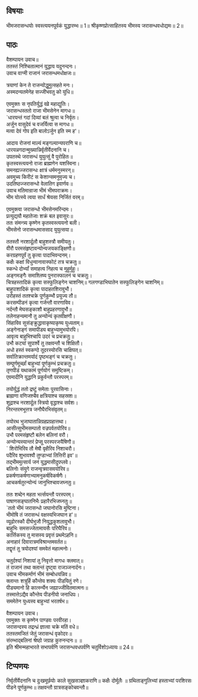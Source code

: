 
## विषयाः

भीमजरासन्धयोः स्वस्त्ययनपूर्वकं युद्धारम्भः॥ 1॥ श्रीकृष्णप्रोत्साहितस्य भीमस्य जरासन्धवधोद्यमः॥ 2॥

## पाठः

वैशम्पायन उवाच॥  
ततस्तं निश्चितात्मानं युद्धाय यदुनन्दनः।  
उवाच वाग्मी राजानं जरासन्धमधोक्षजः॥  

त्रयाणां केन ते राजन्योद्धुमुत्सहते मनः।  
अस्मदन्यतमेनेह सज्जीभवतु को युधि॥  

एवमुक्तः स नृपतिर्युद्धं वव्रे महाद्युतिः।  
जरासन्धस्ततो राजा भीमसेनेन मागधः॥  
`धारयन्तं गदां दिव्यां बलं श्रुत्वा च निर्वृतः।  
अर्जुन वासुदेवं च वजर्यित्वा स मागधः॥  
मत्वा देवं गोप इति बालोऽर्जुन इति स्म ह'।  

आदाय रोजनां माल्यं मङ्गल्यान्यपराणि च॥  
धारयन्नगदान्मुख्यान्निर्वृतीर्वेदनानि च।  
उपतस्थे जरासन्धं युयुत्सुं वै पुरोहितः॥  
कृतस्वस्त्ययनो राजा ब्राह्मणेन यशस्विना।  
समनह्यज्जरासन्धः क्षात्रं धर्ममनुस्मरन्॥  
अवमुच्य किरीटं स केशान्समनुमृज्य च।  
उदतिष्ठज्जरासन्धो वेलातिग इवार्णवः॥  
उवाच मतिमान्राजा भीमं भीमपराक्रमः।  
भीम योत्स्ये त्वया सार्धं श्रेयसा निर्जितं वरम्॥  

एवमुक्त्वा जरासन्धो भीमसेनमरिन्दमः।  
प्रत्युद्ययौ महातेजाः शक्रं बल इवासुरः॥  
ततः संमन्त्र्य कृष्णेन कृतस्वस्त्ययनो बली।  
भीमसेनो जरासन्धमाससाद युयुत्सया॥  

ततस्तौ नरशार्दूलौ बाहुशस्त्रौ समीयतुः।  
वीरौ परमसंहृष्टावन्योन्यजयकाङ्क्षिणौ॥  
करग्रहणपूर्वं तु कृत्वा पादाभिवन्दनम्।  
कक्षैः कक्षां विधुन्वानावास्फोटं तत्र चक्रतुः॥  
स्कन्धे दोर्भ्यां समाहत्य निहत्य च मुहुर्मुहुः।  
अङ्गमङ्गैः समाश्लिष्य पुनरास्फालनं च चक्रतुः।  
चित्रहस्तादिकं कृत्वा सस्फुलिङ्गेन चाशनिम्॥ 
गलगण्डाभिघातेन सस्फुलिङ्गेन चाशनिम्॥  
बाहुपाशादिकं कृत्वा पादाहतशिरावुभौ।  
उरोहस्तं ततश्चक्रे पूर्णकुम्भौ प्रयुज्य तौ॥  
करसम्पीडनं कृत्वा गर्जन्तौ वारणाविव।  
नर्दन्तौ मेघसङ्काशौ बाहुप्रहरणावुभौ॥  
तलेनाहन्यमानौ तु अन्योन्यं कृतवीक्षणौ।  
सिंहाविव सुसंङ्क्रुद्धावाकृष्याकृष्य युध्यताम्॥  
अङ्गेनाङ्गं समापीड्य बाहुभ्यामुभयोरपि।  
आवृत्य बाहुभिश्चापि उदरं च प्रचक्रतुः॥  
उभौ कट्यां सुपार्श्वे तु तक्षवन्तौ च शिक्षितौ।  
अधो हस्तं स्वकण्ठे तूदरस्योरसि चाक्षिपत्॥  
सर्वातिक्रान्तमर्यादं पृष्ठभङ्गं च चक्रतुः।  
सम्पूर्णमूर्च्छां बाहुभ्यां पूर्णकुम्भं प्रचक्रतुः॥  
तृणपीडं यथाकामं पूर्णयोगं समुष्टिकम्।  
एवमादीनि युद्धानि प्रकुर्वन्तौ परस्परम्॥  

तयोर्युद्धं ततो द्रष्टुं समेताः पुरवासिनाः।  
ब्राह्मणा वणिजश्चैव क्षत्रियाश्च सहस्रशः॥  
शूद्राश्च नरशार्दूल स्त्रियो वृद्धाश्च सर्वशः।  
निरन्तरमभूत्तत्र जनौघैरभिसंवृतम्॥  

तयोरथ भुजाघातान्निग्रहप्रग्रहात्तथा।  
आसीत्सुभीमसम्पातो वज्रपर्वतयोरिव॥  
उभौ परमसंहृष्टौ बलेन बलिनां वरौ।  
अन्योन्यस्यान्तरं प्रेप्सू परस्परजयैषिणौ॥  
` शिरोभिरिव तौ मेषौ वृक्षैरिव निशाचरौ।  
पदैरिव शुभावश्वौ तुण्डाभ्यां तित्तिरी इव'॥  
तद्भीममुत्सार्य जनं युद्धमासीदुपप्लवे।  
बलिनोः संयुगे राजन्वृत्रवासवयोरिव॥  
प्रकर्षणाकर्षणाभ्यामनुकर्षविकर्षणैः।  
आचकर्षतुरन्योन्यं जानुभिश्चावजघ्नतुः॥  

ततः शब्देन महता भर्त्सयन्तौ परस्परम्।  
पाषाणसङ्घातनिभैः प्रहारैरभिजघ्नतुः॥  
`ततो भीमं जरासन्धो जघानोरसि मुष्टिना।  
भीमोषि तं जरासन्धं वक्षस्यभिजघान ह'॥  
व्यूढोरस्कौ दीर्घभुजौ नियुद्धकुशलावुभौ।  
बाहुभिः समसज्जेतामायसैः परिघैरिव॥  
कार्त्तिकस्य तु मासस्य प्रवृत्तं प्रथमेऽहनि॥  
अनाहारं दिवारात्रमविश्रान्तमवर्तत॥  
तद्वृत्तं तु त्रयोदश्यां समवेतं महात्मनोः।  

चतुर्दश्यां निशायां तु निवृत्तो मागधः क्लमात्॥  
तं राजानं तथा क्लान्तं दृष्ट्वा राजञ्जनार्दनः।  
उवाच भीमकर्माणं भीमं सम्बोधयन्निव॥  
क्लान्तः शत्रुर्हि कौन्तेय शक्यः पीडयितुं रणे।  
पीड्यमानो हि कार्त्स्न्येन जह्याज्जीवितमात्मनः॥  
तस्मात्तेऽद्यैव कौन्तेय पीडनीयो जनाधिपः।  
सममेतेन युध्यस्व बाहुभ्यां भरतर्षभ॥  

वैशम्पायन उवाच।  
एवमुक्तः स कृष्णेन पाण्डवः परवीरहा।  
जरासन्दस्य तद्रन्ध्रं ज्ञात्वा चक्रे मतिं वधे॥  
ततस्तमजितं जेतुं जरासन्धं वृकोदरः॥  
संरम्भाद्बलिनां श्रेष्ठो जग्राह कुरुनन्दनः॥ ॥  
इति श्रीमन्महाभारते सभापर्वणि जरासन्धवधपर्वणि चतुर्विशोऽध्यायः॥ 24॥

## टिप्पणयः

 निर्वृतीर्वेदनानि च दुःखमूर्छयोः काले सुखसञ्ज्ञाकराणि॥ कक्षैः दोर्मूलैः ॥ ग्रथिताङ्गुलिभ्यां हस्ताभ्यां परशिरसः पीडने पूर्णकुम्भः॥ तक्षवन्तौ ग्रात्रसङ्कोचवन्तौ॥

